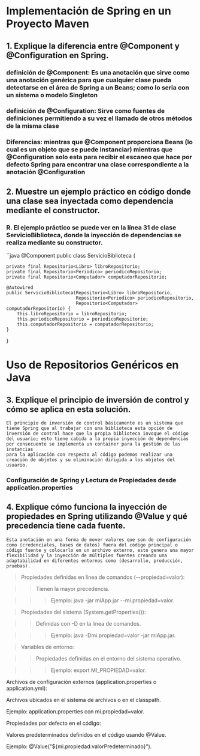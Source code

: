 # Implementación de Spring en un Proyecto Maven

 ## 1.  Explique la diferencia entre @Component y @Configuration en Spring.
  ### **definición de @Component:** Es una anotación que sirve como una anotación genérica para que cualquier clase pueda detectarse en el área de Spring a un Beans; como lo seria con un sistema o modelo Singleton

  ### **definición de @Configuration:** Sirve como fuentes de definiciones permitiendo a su vez el llamado de otros métodos de la misma clase

  ### **Diferencias:** mientras que @Component proporciona Beans (lo cual es un objeto que se puede instanciar) mientras que @Configuration solo esta para recibir el escaneo que hace por defecto Spring para encontrar una clase correspondiente a la anotación @Configuration

 ## 2. Muestre un ejemplo práctico en código donde una clase sea inyectada como dependencia mediante el constructor. 
  ### R. El ejemplo práctico se puede ver en la línea 31 de clase ServicioBiblioteca, donde la inyección de dependencias se realiza mediante su constructor.

 ``java
@Component
public class ServicioBiblioteca {

    private final Repositorio<Libro> libroRepositorio;
    private final Repositorio<Periodico> periodicoRepositorio;
    private final Repositorio<Computador> computadorRepositorio;

    @Autowired
    public ServicioBiblioteca(Repositorio<Libro> libroRepositorio,
                              Repositorio<Periodico> periodicoRepositorio,
                              Repositorio<Computador> computadorRepositorio) {
        this.libroRepositorio = libroRepositorio;
        this.periodicoRepositorio = periodicoRepositorio;
        this.computadorRepositorio = computadorRepositorio;
    }
}

# Uso de Repositorios Genéricos en Java
  ## 3. Explique el principio de inversión de control y cómo se aplica en esta solución.
    El principio de inversión de control básicamente es un sistema que tiene Spring que al trabajar con una biblioteca esta opción de inversión de control hace que la propia biblioteca invoque el código del usuario; esto tiene cabida a la propia inyección de dependencias por consecuente se implementa un container para la gestión de las instancias
    para la aplicación con respecto al código podemos realizar una creación de objetos y su eliminación dirigida a los objetos del usuario.

### Configuración de Spring y Lectura de Propiedades desde application.properties
  ## 4. Explique cómo funciona la inyección de propiedades en Spring utilizando @Value y qué precedencia tiene cada fuente.
    Esta anotación en una forma de mover valores que son de configuración como (credenciales, bases de datos) fuera del código principal o código fuente y colocarlo en un archivo externo, esto genera una mayor flexibilidad y la inyección de múltiples fuentes creando una adaptabilidad en diferentes entornos como (desarrollo, producción, pruebas).
 
  >Propiedades definidas en línea de comandos (--propiedad=valor):

  >>Tienen la mayor precedencia.

  >>>Ejemplo: java -jar miApp.jar --mi.propiedad=valor.

  >Propiedades del sistema (System.getProperties()):

  >>Definidas con -D en la línea de comandos.

  >>>Ejemplo: java -Dmi.propiedad=valor -jar miApp.jar.

  >Variables de entorno:

  >>Propiedades definidas en el entorno del sistema operativo.

  >>>Ejemplo: export MI_PROPIEDAD=valor.

  Archivos de configuración externos (application.properties o application.yml):

  Archivos ubicados en el sistema de archivos o en el classpath.

  Ejemplo: application.properties con mi.propiedad=valor.

  Propiedades por defecto en el código:

  Valores predeterminados definidos en el código usando @Value.

  Ejemplo: @Value("${mi.propiedad:valorPredeterminado}").
